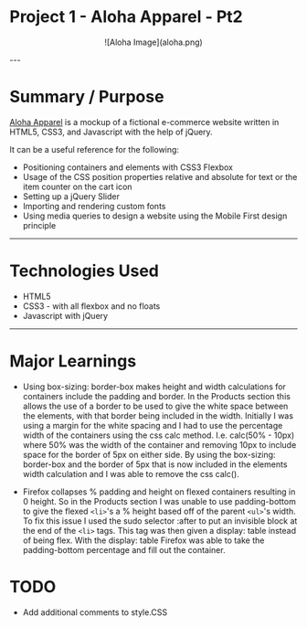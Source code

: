 # Project 1 - Aloha Apparel - Pt2
<p align="center">
![Aloha Image](aloha.png)
</p>
---

# Summary / Purpose

[Aloha Apparel](https://scottfuoco.github.io/Aloha-Project-Pt2/) is a mockup of a fictional e-commerce website written in HTML5, CSS3, and Javascript with the help of jQuery.

It can be a useful reference for the following:
* Positioning containers and elements with CSS3 Flexbox
* Usage of the CSS position properties relative and absolute for text or the item counter on the cart icon
* Setting up a jQuery Slider
* Importing and rendering custom fonts
* Using media queries to design a website using the Mobile First design principle

---

# Technologies Used
* HTML5
* CSS3 - with all flexbox and no floats
* Javascript with jQuery

---

# Major Learnings
* Using 
        box-sizing: border-box
    makes height and width calculations for containers include the padding and border.  In the Products section this allows the use of a border to be used to give the white space between the elements, with that border being included in the width.  Initially I was using a margin for the white spacing and I had to use the percentage width of the containers using the css calc method. I.e. calc(50% - 10px) where 50% was the width of the container and removing 10px to include space for the border of 5px on either side.  By using the box-sizing: border-box and the border of 5px that is now included in the elements width calculation and I was able to remove the css calc().

* Firefox collapses % padding and height on flexed containers resulting in 0 height.  So in the Products section I was unable to use padding-bottom to give the flexed `<li>`'s a % height based off of the parent `<ul>`'s width.  To fix this issue I used the sudo selector :after to put an invisible block at the end of the `<li>` tags.  This tag was then given a display: table instead of being flex.  With the display: table Firefox was able to take the padding-bottom percentage and fill out the container.

# TODO
* Add additional comments to style.CSS
